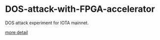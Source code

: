 # DOS-attack-with-FPGA-accelerator
DOS attack experiment for IOTA mainnet.

[more detail](https://hackmd.io/s/SkffgwLw7)
